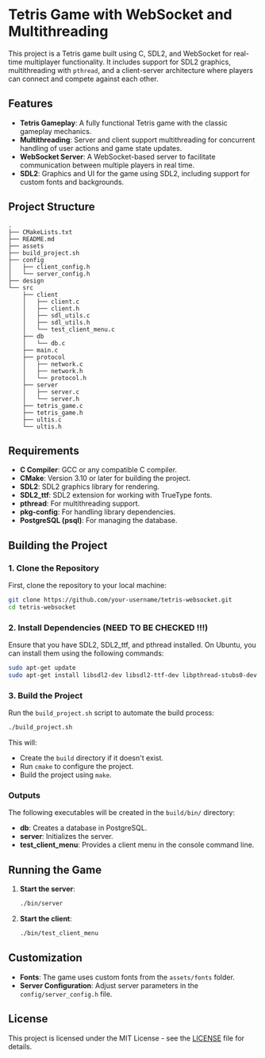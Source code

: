 
# Tetris Game with WebSocket and Multithreading

This project is a Tetris game built using C, SDL2, and WebSocket for real-time multiplayer functionality. It includes support for SDL2 graphics, multithreading with `pthread`, and a client-server architecture where players can connect and compete against each other.

## Features
- **Tetris Gameplay**: A fully functional Tetris game with the classic gameplay mechanics.
- **Multithreading**: Server and client support multithreading for concurrent handling of user actions and game state updates.
- **WebSocket Server**: A WebSocket-based server to facilitate communication between multiple players in real time.
- **SDL2**: Graphics and UI for the game using SDL2, including support for custom fonts and backgrounds.

## Project Structure

```
.
├── CMakeLists.txt
├── README.md
├── assets
├── build_project.sh
├── config
│   ├── client_config.h
│   └── server_config.h
├── design
└── src
    ├── client
    │   ├── client.c
    │   ├── client.h
    │   ├── sdl_utils.c
    │   ├── sdl_utils.h
    │   └── test_client_menu.c
    ├── db
    │   └── db.c
    ├── main.c
    ├── protocol
    │   ├── network.c
    │   ├── network.h
    │   └── protocol.h
    ├── server
    │   ├── server.c
    │   └── server.h
    ├── tetris_game.c
    ├── tetris_game.h
    ├── ultis.c
    └── ultis.h
```

## Requirements

- **C Compiler**: GCC or any compatible C compiler.
- **CMake**: Version 3.10 or later for building the project.
- **SDL2**: SDL2 graphics library for rendering.
- **SDL2_ttf**: SDL2 extension for working with TrueType fonts.
- **pthread**: For multithreading support.
- **pkg-config**: For handling library dependencies.
- **PostgreSQL (psql)**: For managing the database.

## Building the Project

### 1. Clone the Repository

First, clone the repository to your local machine:

```bash
git clone https://github.com/your-username/tetris-websocket.git
cd tetris-websocket
```

### 2. Install Dependencies (NEED TO BE CHECKED !!!)

Ensure that you have SDL2, SDL2_ttf, and pthread installed. On Ubuntu, you can install them using the following commands:

```bash
sudo apt-get update
sudo apt-get install libsdl2-dev libsdl2-ttf-dev libpthread-stubs0-dev postgresql postgresql-client
```

### 3. Build the Project

Run the `build_project.sh` script to automate the build process:

```bash
./build_project.sh
```

This will:
- Create the `build` directory if it doesn't exist.
- Run `cmake` to configure the project.
- Build the project using `make`.

### Outputs

The following executables will be created in the `build/bin/` directory:
- **db**: Creates a database in PostgreSQL.
- **server**: Initializes the server.
- **test_client_menu**: Provides a client menu in the console command line.

## Running the Game

1. **Start the server**:

   ```bash
   ./bin/server
   ```

2. **Start the client**:

   ```bash
   ./bin/test_client_menu
   ```

## Customization

- **Fonts**: The game uses custom fonts from the `assets/fonts` folder.
- **Server Configuration**: Adjust server parameters in the `config/server_config.h` file.

## License

This project is licensed under the MIT License - see the [LICENSE](LICENSE) file for details.
